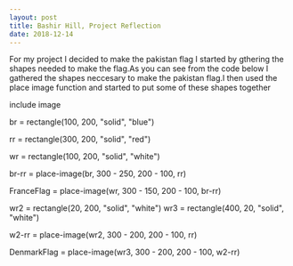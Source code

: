 ```yaml
---
layout: post
title: Bashir Hill, Project Reflection 
date: 2018-12-14 
---
```



   For my project I decided to make the pakistan flag I started by gthering the shapes needed to make the flag.As you can see from the code below I gathered the shapes neccesary to make the pakistan flag.I then used the place image function and started to put some of these shapes together   
                      



include image 

br = rectangle(100, 200, "solid", "blue")

rr = rectangle(300, 200, "solid", "red")

wr = rectangle(100, 200,  "solid", "white")

br-rr = place-image(br, 300 - 250, 200 - 100, rr) 


FranceFlag = place-image(wr, 300 - 150, 200 - 100, br-rr) 


wr2 = rectangle(20, 200,  "solid", "white")
wr3 = rectangle(400, 20,  "solid", "white")


w2-rr = place-image(wr2, 300 - 200, 200 - 100, rr) 

DenmarkFlag = place-image(wr3, 300 - 200, 200 - 100, w2-rr) 

